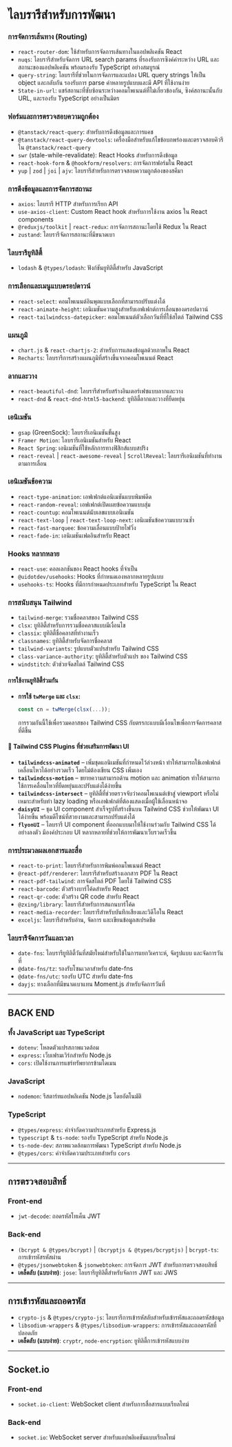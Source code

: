 # ไลบรารีสำหรับการพัฒนา

### การจัดการเส้นทาง (Routing)
- `react-router-dom`: ใช้สำหรับการจัดการเส้นทางในแอปพลิเคชัน React
- `nuqs`: ไลบรารีสำหรับจัดการ URL search params ที่รองรับการซิงค์ค่าระหว่าง URL และสถานะของแอปพลิเคชัน พร้อมรองรับ TypeScript อย่างสมบูรณ์
- `query-string`: ไลบรารีที่ช่วยในการจัดการและแปลง URL query strings ให้เป็น object และกลับกัน รองรับการ parse ค่าหลายรูปแบบและมี API ที่ใช้งานง่าย
- `State-in-url`: แชร์สถานะที่ซับซ้อนระหว่างคอมโพเนนต์ที่ไม่เกี่ยวข้องกัน, ซิงค์สถานะนั้นกับ URL, และรองรับ TypeScript อย่างเป็นมิตร

### ฟอร์มและการตรวจสอบความถูกต้อง
- `@tanstack/react-query`: สำหรับการดึงข้อมูลและการแคช
- `@tanstack/react-query-devtools`: เครื่องมือสำหรับแก้ไขข้อบกพร่องและตรวจสอบคิวรีใน `@tanstack/react-query`
- `swr` (stale-while-revalidate): React Hooks สำหรับการดึงข้อมูล
- `react-hook-form` & `@hookform/resolvers`: การจัดการฟอร์มใน React
- `yup` | `zod` | `joi` | `ajv`: ไลบรารีสำหรับการตรวจสอบความถูกต้องของสคีมา

### การดึงข้อมูลและการจัดการสถานะ
- `axios`: ไลบรารี HTTP สำหรับการเรียก API
- `use-axios-client`: Custom React hook สำหรับการใช้งาน axios ใน React components
- `@reduxjs/toolkit` | `react-redux`: การจัดการสถานะโดยใช้ Redux ใน React
- `zustand`: ไลบรารีจัดการสถานะที่มีขนาดเบา

### ไลบรารียูทิลิตี้
- `lodash` & `@types/lodash`: ฟังก์ชันยูทิลิตี้สำหรับ JavaScript

### การเลือกและเมนูแบบดรอปดาวน์
- `react-select`: คอมโพเนนต์อินพุตแบบเลือกที่สามารถปรับแต่งได้
- `react-animate-height`: เอนิเมชันความสูงสำหรับเอฟเฟกต์การเลื่อนของดรอปดาวน์
- `react-tailwindcss-datepicker`: คอมโพเนนต์ตัวเลือกวันที่ที่ใช้สไตล์ Tailwind CSS

### แผนภูมิ
- `chart.js` & `react-chartjs-2`: สำหรับการแสดงข้อมูลด้วยภาพใน React
- `Recharts`: ไลบรารีการสร้างแผนภูมิที่สร้างขึ้นจากคอมโพเนนต์ React

### ลากและวาง
- `react-beautiful-dnd`: ไลบรารีสำหรับสร้างอินเตอร์เฟซแบบลากและวาง
- `react-dnd` & `react-dnd-html5-backend`: ยูทิลิตี้ลากและวางที่ยืดหยุ่น

### เอนิเมชัน
- `gsap` (GreenSock): ไลบรารีเอนิเมชันขั้นสูง
- `Framer Motion`: ไลบรารีเอนิเมชันสำหรับ React
- `React Spring`: เอนิเมชันที่ใช้หลักการทางฟิสิกส์แบบสปริง
- `react-reveal` | `react-awesome-reveal` | `ScrollReveal`: ไลบรารีเอนิเมชันที่ทำงานตามการเลื่อน

### เอนิเมชันข้อความ
- `react-type-animation`: เอฟเฟกต์แอนิเมชันแบบพิมพ์ดีด
- `react-random-reveal`: เอฟเฟกต์เปิดเผยข้อความแบบสุ่ม
- `react-countup`: คอมโพเนนต์นับเลขแบบเอนิเมชัน
- `react-text-loop` | `react-text-loop-next`: เอนิเมชันข้อความแบบวนซ้ำ
- `react-fast-marquee`: ข้อความเลื่อนแบบป้ายไฟวิ่ง
- `react-fade-in`: เอนิเมชันเฟดอินสำหรับ React

### Hooks หลากหลาย
- `react-use`: คอลเลกชันของ React hooks ที่จำเป็น
- `@uidotdev/usehooks`: Hooks ที่กำหนดเองหลากหลายรูปแบบ
- `usehooks-ts`: Hooks ที่มีการกำหนดประเภทสำหรับ TypeScript ใน React

### การสนับสนุน Tailwind
- `tailwind-merge`: รวมชื่อคลาสของ Tailwind CSS
- `clsx`: ยูทิลิตี้สำหรับการรวมชื่อคลาสแบบมีเงื่อนไข
- `classix`: ยูทิลิตี้ชื่อคลาสที่ทำงานเร็ว
- `classnames`: ยูทิลิตี้สำหรับจัดการชื่อคลาส
- `tailwind-variants`: รูปแบบตัวแปรสำหรับ Tailwind CSS
- `class-variance-authority`: ยูทิลิตี้สำหรับตัวแปร ของ Tailwind CSS
- `windstitch`: ตัวช่วยจัดสไตล์ Tailwind CSS

#### การใช้งานยูทิลิตี้ร่วมกัน
- **การใช้ `twMerge` และ `clsx`:** 
  ```javascript
  const cn = twMerge(clsx(...));
  ```
  การรวมกันนี้ใช้เพื่อรวมคลาสของ Tailwind CSS กับตรรกะแบบมีเงื่อนไขเพื่อการจัดการคลาสที่ดีขึ้น

#### **🔹 Tailwind CSS Plugins ที่ช่วยเสริมการพัฒนา UI**  
- **`tailwindcss-animated`** – เพิ่มชุดแอนิเมชันที่กำหนดไว้ล่วงหน้า ทำให้สามารถใช้เอฟเฟกต์เคลื่อนไหวได้อย่างรวดเร็ว โดยไม่ต้องเขียน CSS เพิ่มเอง  
- **`tailwindcss-motion`** – ขยายความสามารถด้าน motion และ animation ทำให้สามารถใช้การเคลื่อนไหวที่ยืดหยุ่นและปรับแต่งได้ง่ายขึ้น  
- **`tailwindcss-intersect`** – ยูทิลิตี้ที่ช่วยตรวจจับว่าคอมโพเนนต์เข้าสู่ viewport หรือไม่ เหมาะสำหรับทำ lazy loading หรือเอฟเฟกต์ที่ต้องแสดงเมื่อผู้ใช้เลื่อนหน้าจอ  
- **`daisyUI`** – ชุด UI component สำเร็จรูปที่สร้างขึ้นบน Tailwind CSS ช่วยให้พัฒนา UI ได้ง่ายขึ้น พร้อมดีไซน์ที่สวยงามและสามารถปรับแต่งได้  
- **`flyonUI`** – ไลบรารี UI component ที่ออกแบบมาให้ใช้งานร่วมกับ Tailwind CSS ได้อย่างลงตัว มีองค์ประกอบ UI หลากหลายที่ช่วยให้การพัฒนาเว็บรวดเร็วขึ้น  

### การประมวลผลเอกสารและสื่อ
- `react-to-print`: ไลบรารีสำหรับการพิมพ์คอมโพเนนต์ React
- `@react-pdf/renderer`: ไลบรารีสำหรับสร้างเอกสาร PDF ใน React
- `react-pdf-tailwind`: การจัดสไตล์ PDF โดยใช้ Tailwind CSS
- `react-barcode`: ตัวสร้างบาร์โค้ดสำหรับ React
- `react-qr-code`: ตัวสร้าง QR code สำหรับ React
- `@zxing/library`: ไลบรารีสำหรับการสแกนบาร์โค้ด
- `react-media-recorder`: ไลบรารีสำหรับบันทึกเสียงและวิดีโอใน React
- `exceljs`: ไลบรารีสำหรับอ่าน, จัดการ และเขียนข้อมูลสเปรดชีต

### ไลบรารีจัดการวันและเวลา
- `date-fns`: ไลบรารียูทิลิตี้วันที่สมัยใหม่สำหรับใช้ในการแยกวิเคราะห์, จัดรูปแบบ และจัดการวันที่
- `@date-fns/tz`: รองรับโซนเวลาสำหรับ date-fns
- `@date-fns/utc`: รองรับ UTC สำหรับ date-fns
- `dayjs`: ทางเลือกที่มีขนาดเบาแทน Moment.js สำหรับจัดการวันที่

---

## BACK END

### ทั้ง JavaScript และ TypeScript
- `dotenv`: โหลดตัวแปรสภาพแวดล้อม
- `express`: เว็บเฟรมเวิร์กสำหรับ Node.js
- `cors`: เปิดใช้งานการแชร์ทรัพยากรข้ามโดเมน

### JavaScript
- `nodemon`: รีสตาร์ทแอปพลิเคชัน Node.js โดยอัตโนมัติ

### TypeScript
- `@types/express`: คำจำกัดความประเภทสำหรับ Express.js
- `typescript` & `ts-node`: รองรับ TypeScript สำหรับ Node.js
- `ts-node-dev`: สภาพแวดล้อมการพัฒนา TypeScript สำหรับ Node.js
- `@types/cors`: คำจำกัดความประเภทสำหรับ `cors`

---

## การตรวจสอบสิทธิ์

### Front-end
- `jwt-decode`: ถอดรหัสโทเค็น JWT

### Back-end
- `(bcrypt & @types/bcrypt)` | `(bcryptjs & @types/bcryptjs)` | `bcrypt-ts`: การเข้ารหัสรหัสผ่าน
- `@types/jsonwebtoken` & `jsonwebtoken`: การจัดการ JWT สำหรับการตรวจสอบสิทธิ์
- **เคล็ดลับ (แบบง่าย)**: `jose`: ไลบรารียูทิลิตี้สำหรับจัดการ JWT และ JWS

---

## การเข้ารหัสและถอดรหัส

- `crypto-js` & `@types/crypto-js`: ไลบรารีการเข้ารหัสลับสำหรับเข้ารหัสและถอดรหัสข้อมูล
- `libsodium-wrappers` & `@types/libsodium-wrappers`: การเข้ารหัสและถอดรหัสที่ปลอดภัย
- **เคล็ดลับ (แบบง่าย)**: `cryptr`, `node-encryption`: ยูทิลิตี้การเข้ารหัสแบบง่าย

---

## Socket.io

### Front-end
- `socket.io-client`: WebSocket client สำหรับการสื่อสารแบบเรียลไทม์

### Back-end
- `socket.io`: WebSocket server สำหรับแอปพลิเคชันแบบเรียลไทม์
